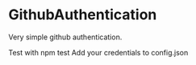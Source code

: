 # GithubAuthentication
Very simple github authentication.

Test with npm test
Add your credentials to config.json
